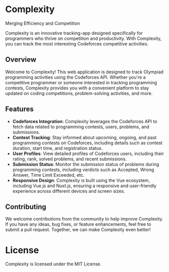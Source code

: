 # Complexity

Merging Efficiency and Competition

Complexity is an innovative tracking-app designed specifically for programmers who thrive on competition and productivity. With Complexity, you can track the most interesting Codeforces competitive activities.

## Overview

Welcome to Complexity! This web application is designed to track Olympiad programming activities using the Codeforces API. Whether you're a competitive programmer or someone interested in tracking programming contests, Complexity provides you with a convenient platform to stay updated on coding competitions, problem-solving activities, and more.

## Features

- **Codeforces Integration**: Complexity leverages the Codeforces API to fetch data related to programming contests, users, problems, and submissions.
- **Contest Tracking**: Stay informed about upcoming, ongoing, and past programming contests on Codeforces, including details such as contest duration, start time, and registration status.
- **User Profiles**: View detailed profiles of Codeforces users, including their rating, rank, solved problems, and recent submissions.
- **Submission Status**: Monitor the submission status of problems during programming contests, including verdicts such as Accepted, Wrong Answer, Time Limit Exceeded, etc.
- **Responsive Design**: Complexity is built using the Vue ecosystem, including Vue.js and Nuxt.js, ensuring a responsive and user-friendly experience across different devices and screen sizes.

## Contributing

We welcome contributions from the community to help improve Complexity. If you have any ideas, bug fixes, or feature enhancements, feel free to submit a pull request. Together, we can make Complexity even better!

# License

Complexity is licensed under the MIT License.
